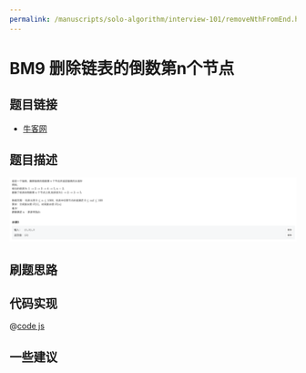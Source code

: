 ```yaml
---
permalink: /manuscripts/solo-algorithm/interview-101/removeNthFromEnd.html
---
```


# BM9 删除链表的倒数第n个节点

## 题目链接

- [牛客网](https://www.nowcoder.com/share/jump/8484115461694594387319)


## 题目描述

![区间反转.png](../images/removeNthFromEnd.png)

## 刷题思路

## 代码实现

@[code js](@code/algorithm/interview-101/removeNthFromEnd.js)

## 一些建议
